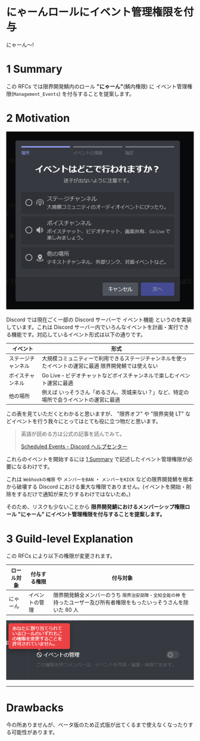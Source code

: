 # にゃーんロールにイベント管理権限を付与

にゃーん～!

# 1 Summary

この RFCs では限界開発鯖内のロール **"にゃーん"**(鯖内権限) に イベント管理権限(`Management_Events`) を付与することを提案します。

# 2 Motivation

![イベント開始前の形式選択画面](./images/RFCs-0004/image-1.png)

Discord では現在ごく一部の Discord サーバーで イベント機能 というのを実装しています。これは Discord サーバー内でいろんなイベントを計画・実行できる機能です。対応しているイベント形式は以下の通りです。

| イベント           | 形式                                                                                                  |
| ------------------ | ----------------------------------------------------------------------------------------------------- |
| ステージチャンネル | 大規模コミュニティーで利用できるステージチャンネルを使ったイベントの運営に最適 限界開発鯖では使えない |
| ボイスチャンネル   | Go Live・ビデオチャットなどボイスチャンネルで楽しむイベント運営に最適                                 |
| 他の場所           | 例えば いっそうさん「めるさん、茨城来ない？」など、特定の場所で会うイベントの運営に最適               |

この表を見ていただくとわかると思いますが、 "限界オフ" や "限界突発 LT" などイベントを行う我々にとってはとても役に立つ物だと思います。

> 英語が読める方は公式の記事を読んでみて。
>
> [Scheduled Events - Discord ヘルプセンター](https://support.discord.com/hc/ja/articles/4409494125719)

これらのイベントを開始するには [1 Summary](#1Summary) で記述したイベント管理権限が必要になるわけです。

これは `Webhookの権限` や `メンバーをBAN` ・ `メンバーをKICK` などの限界開発鯖を根本から破壊する Discord における重大な権限でありません。(イベントを開始・削除をするだけで通知が来たりするわけではないため。)

そのため、リスクも少ないことから **限界開発鯖におけるメンバーシップ権限ロール "にゃーん" にイベント管理権限を付与することを提案します。**

# 3 Guild-level Explanation

この RFCs により以下の権限が変更されます。

| ロール対象 | 付与する権限   | 付与対象                                                                                                                 |
| ---------- | -------------- | ------------------------------------------------------------------------------------------------------------------------ |
| にゃーん   | イベントの管理 | 限界開発鯖全メンバーのうち `限界治安部隊・全知全能の神` を持ったユーザー及び所有者権限をもったいっそうさんを除いた 80 人 |

![にゃーんのロール権限設定画面](./images/RFCs-0004/image-2.png)

---

# Drawbacks

今の所ありませんが、ベータ版のため正式版が出てくるまで使えなくなったりする可能性があります。
